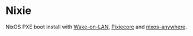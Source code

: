 # Nixie

NixOS PXE boot install with
[Wake-on-LAN](https://en.wikipedia.org/wiki/Wake-on-LAN),
[Pixiecore](https://github.com/danderson/netboot/tree/main/pixiecore) and
[nixos-anywhere](https://nix-community.github.io/nixos-anywhere).
